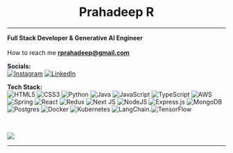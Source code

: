 <h1 style="text-align:center;">Prahadeep R</h1>


<hr>

**Full Stack Developer & Generative AI Engineer**<br>
<br>How to reach me **rprahadeep@gmail.com**<br>


**Socials:**<br>
[![Instagram](https://img.shields.io/badge/Instagram-%23E4405F.svg?logo=Instagram&logoColor=white)](https://instagram.com/r_prahadeep) [![LinkedIn](https://img.shields.io/badge/LinkedIn-%230077B5.svg?logo=linkedin&logoColor=white)](https://www.linkedin.com/in/prahadeep-r-95205a267/) 

**Tech Stack:**<br>
![HTML5](https://img.shields.io/badge/html5-%23E34F26.svg?style=flat-square&logo=html5&logoColor=white) ![CSS3](https://img.shields.io/badge/css3-%231572B6.svg?style=flat-square&logo=css3&logoColor=white) ![Python](https://img.shields.io/badge/python-3670A0?style=flat-square&logo=python&logoColor=ffdd54) ![Java](https://img.shields.io/badge/java-%23ED8B00.svg?style=flat-square&logo=openjdk&logoColor=white) ![JavaScript](https://img.shields.io/badge/javascript-%23323330.svg?style=flat-square&logo=javascript&logoColor=%23F7DF1E) ![TypeScript](https://img.shields.io/badge/typescript-%23007ACC.svg?style=flat-square&logo=typescript&logoColor=white) 
![AWS](https://img.shields.io/badge/AWS-%23FF9900.svg?style=flat-square&logo=amazon-aws&logoColor=white) ![Spring](https://img.shields.io/badge/spring-%236DB33F.svg?style=flat-square&logo=spring&logoColor=white) ![React](https://img.shields.io/badge/react-%2320232a.svg?style=flat-square&logo=react&logoColor=%2361DAFB) ![Redux](https://img.shields.io/badge/redux-%23593d88.svg?style=flat-square&logo=redux&logoColor=white) ![Next JS](https://img.shields.io/badge/Next-black?style=flat-square&logo=next.js&logoColor=white) ![NodeJS](https://img.shields.io/badge/node.js-6DA55F?style=flat-square&logo=node.js&logoColor=white) ![Express.js](https://img.shields.io/badge/express.js-%23404d59.svg?style=flat-square&logo=express&logoColor=%2361DAFB) ![MongoDB](https://img.shields.io/badge/MongoDB-%234ea94b.svg?style=flat-square&logo=mongodb&logoColor=white) ![Postgres](https://img.shields.io/badge/postgres-%23316192.svg?style=flat-square&logo=postgresql&logoColor=white) ![Docker](https://img.shields.io/badge/docker-%230db7ed.svg?style=flat-square&logo=docker&logoColor=white) ![Kubernetes](https://img.shields.io/badge/kubernetes-%23326ce5.svg?style=flat-square&logo=kubernetes&logoColor=white) ![LangChain](https://img.shields.io/badge/langchain-%23007396.svg?style=flat-square&logo=langchain&logoColor=white).![TensorFlow](https://img.shields.io/badge/TensorFlow-%23FF6F00.svg?style=flat-square&logo=TensorFlow&logoColor=white) 

<br>



![](https://github-readme-stats.vercel.app/api/top-langs/?username=rprahadeep&theme=react&hide_border=false&include_all_commits=false&count_private=false&layout=compact)

---


